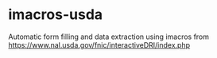 # imacros-usda
Automatic form filling and data extraction using imacros from https://www.nal.usda.gov/fnic/interactiveDRI/index.php
